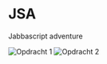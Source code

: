 # JSA
Jabbascript adventure

![Opdracht 1](https://34869.hosts1.ma-cloud.nl/les1/)
![Opdracht 2](https://34869.hosts1.ma-cloud.nl/les2/)

